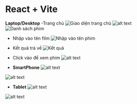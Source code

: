 # React + Vite

****Laptop/Desktop****
-Trang chủ
![Giao diện trang chủ](public/rp-w-1.png)
![alt text](public/image-8.png)
![Danh sách phim](public/image.png)
- Nhập vào tên film
![Nhập vào tên phim](public/image-1.png)
- Kết quả trả về
![Kết quả](public/image-2.png)
- Click vào để xem phim 
![alt text](public/image-3.png)

- ****SmartPhone****
![alt text](public/image-4.png)

![alt text](public/image-5.png)

- ****Tablet****
![alt text](public/image-6.png)

![alt text](public/image-7.png)

